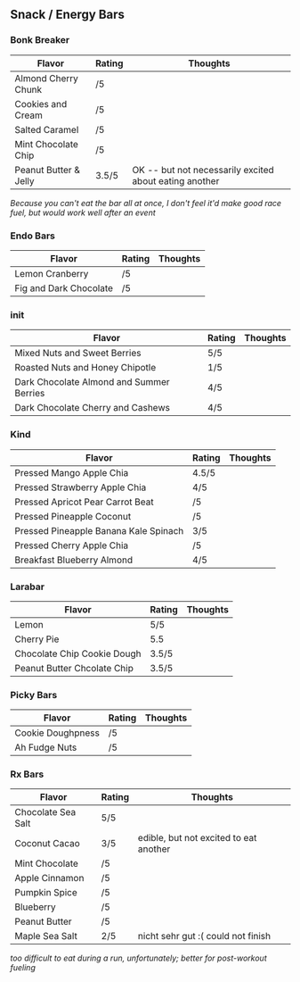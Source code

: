 
## Snack / Energy Bars

### Bonk Breaker

| Flavor | Rating | Thoughts |
|--------|--------|----------|
| Almond Cherry Chunk | /5 | | 
| Cookies and Cream | /5 | |
| Salted Caramel | /5 | |
| Mint Chocolate Chip | /5 | | 
| Peanut Butter & Jelly | 3.5/5 | OK -- but not necessarily excited about eating another |

*Because you can't eat the bar all at once, I don't feel it'd make good race fuel, but would work well after an event*

### Endo Bars

| Flavor | Rating | Thoughts |
|--------|--------|----------|
| Lemon Cranberry | /5 | |
| Fig and Dark Chocolate | /5 | | 

### init

| Flavor | Rating | Thoughts |
|--------|--------|----------|
| Mixed Nuts and Sweet Berries | 5/5 | |
| Roasted Nuts and Honey Chipotle | 1/5 | |
| Dark Chocolate Almond and Summer Berries | 4/5 | |
| Dark Chocolate Cherry and Cashews | 4/5 | |

### Kind

| Flavor | Rating | Thoughts |
|--------|--------|----------|
| Pressed Mango Apple Chia | 4.5/5 | |
| Pressed Strawberry Apple Chia | 4/5 | |
| Pressed Apricot Pear Carrot Beat | /5 | | 
| Pressed Pineapple Coconut | /5 | |
| Pressed Pineapple Banana Kale Spinach | 3/5 | |
| Pressed Cherry Apple Chia | /5 | |
| Breakfast Blueberry Almond | 4/5 | | 

### Larabar

| Flavor | Rating | Thoughts |
|--------|--------|----------|
| Lemon | 5/5   | |
| Cherry Pie | 5.5   | |
| Chocolate Chip Cookie Dough | 3.5/5 | |
| Peanut Butter Chcolate Chip | 3.5/5 | |

### Picky Bars

| Flavor | Rating | Thoughts |
|--------|--------|----------|
| Cookie Doughpness | /5 | |
| Ah Fudge Nuts | /5 | |

### Rx Bars

| Flavor | Rating | Thoughts |
|--------|--------|----------|
| Chocolate Sea Salt | 5/5 | |
| Coconut Cacao | 3/5 | edible, but not excited to eat another |
| Mint Chocolate | /5 | |
| Apple Cinnamon | /5 | |
| Pumpkin Spice | /5 | |
| Blueberry | /5 | |
| Peanut Butter | /5 | |
| Maple Sea Salt | 2/5 | nicht sehr gut :( could not finish |

*too difficult to eat during a run, unfortunately; better for post-workout fueling*
